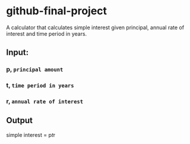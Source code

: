 # github-final-project
A calculator that calculates simple interest given principal, annual rate of interest and time period in years.

## Input:
   ### p,  `principal amount`
   ### t,  `time period in years`
   ### r,  `annual rate of interest`
   
## Output
   simple interest = p*t*r
